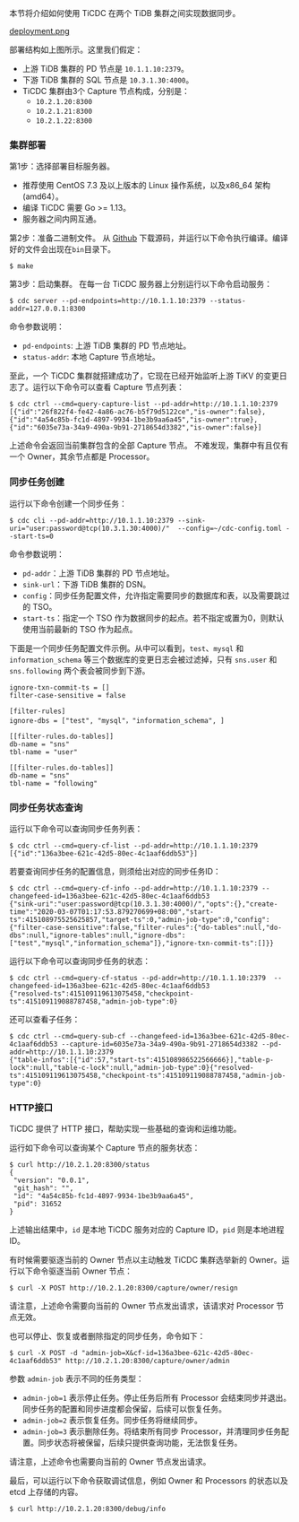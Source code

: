 本节将介绍如何使用 TiCDC 在两个 TiDB 集群之间实现数据同步。

[deployment.png](/res/session2/chapter2/cdc-in-action/1.png)


部署结构如上图所示。这里我们假定：
- 上游 TiDB 集群的 PD 节点是 `10.1.1.10:2379`。
- 下游 TiDB 集群的 SQL 节点是 `10.3.1.30:4000`。
- TiCDC 集群由3个 Capture 节点构成，分别是：
  - `10.2.1.20:8300`
  - `10.2.1.21:8300`
  - `10.2.1.22:8300`

### 集群部署

第1步：选择部署目标服务器。
- 推荐使用 CentOS 7.3 及以上版本的 Linux 操作系统，以及x86_64 架构 (amd64）。
- 编译 TiCDC 需要 Go >= 1.13。
- 服务器之间内网互通。

第2步：准备二进制文件。
从 [Github](https://github.com/pingcap/ticdc) 下载源码，并运行以下命令执行编译。编译好的文件会出现在`bin`目录下。
```
$ make
```

第3步：启动集群。
在每一台 TiCDC 服务器上分别运行以下命令启动服务：

```
$ cdc server --pd-endpoints=http://10.1.1.10:2379 --status-addr=127.0.0.1:8300
```

命令参数说明：
- `pd-endpoints`: 上游 TiDB 集群的 PD 节点地址。
- `status-addr`: 本地 Capture 节点地址。

至此，一个 TiCDC 集群就搭建成功了，它现在已经开始监听上游 TiKV 的变更日志了。运行以下命令可以查看 Capture 节点列表：

```
$ cdc ctrl --cmd=query-capture-list --pd-addr=http://10.1.1.10:2379
[{"id":"26f822f4-fe42-4a86-ac76-b5f79d5122ce","is-owner":false},{"id":"4a54c85b-fc1d-4897-9934-1be3b9aa6a45","is-owner":true},{"id":"6035e73a-34a9-490a-9b91-2718654d3382","is-owner":false}]
```

上述命令会返回当前集群包含的全部 Capture 节点。 不难发现，集群中有且仅有一个 Owner，其余节点都是 Processor。

### 同步任务创建
运行以下命令创建一个同步任务：

```
$ cdc cli --pd-addr=http://10.1.1.10:2379 --sink-uri="user:password@tcp(10.3.1.30:4000)/"  --config=~/cdc-config.toml --start-ts=0
```

命令参数说明：
- `pd-addr`：上游 TiDB 集群的 PD 节点地址。
- `sink-url`：下游 TiDB 集群的 DSN。
- `config`：同步任务配置文件，允许指定需要同步的数据库和表，以及需要跳过的 TSO。
- `start-ts`：指定一个 TSO 作为数据同步的起点。若不指定或置为0，则默认使用当前最新的 TSO 作为起点。

下面是一个同步任务配置文件示例。从中可以看到，`test`、`mysql` 和 `information_schema` 等三个数据库的变更日志会被过滤掉，只有 `sns.user` 和 `sns.following` 两个表会被同步到下游。

```
ignore-txn-commit-ts = []
filter-case-sensitive = false

[filter-rules]
ignore-dbs = ["test", "mysql"，"information_schema", ]

[[filter-rules.do-tables]]
db-name = "sns"
tbl-name = "user"

[[filter-rules.do-tables]]
db-name = "sns"
tbl-name = "following"
```

### 同步任务状态查询
运行以下命令可以查询同步任务列表：

```
$ cdc ctrl --cmd=query-cf-list --pd-addr=http://10.1.1.10:2379
[{"id":"136a3bee-621c-42d5-80ec-4c1aaf6ddb53"}]
```

若要查询同步任务的配置信息，则须给出对应的同步任务ID：

```
$ cdc ctrl --cmd=query-cf-info --pd-addr=http://10.1.1.10:2379 --changefeed-id=136a3bee-621c-42d5-80ec-4c1aaf6ddb53
{"sink-uri":"user:password@tcp(10.3.1.30:4000)/","opts":{},"create-time":"2020-03-07T01:17:53.879270699+08:00","start-ts":415108975525625857,"target-ts":0,"admin-job-type":0,"config":{"filter-case-sensitive":false,"filter-rules":{"do-tables":null,"do-dbs":null,"ignore-tables":null,"ignore-dbs":["test","mysql","information_schema"]},"ignore-txn-commit-ts":[]}}
```

运行以下命令可以查询同步任务的状态：

```
$ cdc ctrl --cmd=query-cf-status --pd-addr=http://10.1.1.10:2379  --changefeed-id=136a3bee-621c-42d5-80ec-4c1aaf6ddb53
{"resolved-ts":415109119613075458,"checkpoint-ts":415109119088787458,"admin-job-type":0}
```

还可以查看子任务：

```
$ cdc ctrl --cmd=query-sub-cf --changefeed-id=136a3bee-621c-42d5-80ec-4c1aaf6ddb53 --capture-id=6035e73a-34a9-490a-9b91-2718654d3382 --pd-addr=http://10.1.1.10:2379
{"table-infos":[{"id":57,"start-ts":415108986522566666}],"table-p-lock":null,"table-c-lock":null,"admin-job-type":0}{"resolved-ts":415109119613075458,"checkpoint-ts":415109119088787458,"admin-job-type":0}
```

### HTTP接口
TiCDC 提供了 HTTP 接口，帮助实现一些基础的查询和运维功能。

运行如下命令可以查询某个 Capture 节点的服务状态：

```
$ curl http://10.2.1.20:8300/status
{
 "version": "0.0.1",
 "git_hash": "",
 "id": "4a54c85b-fc1d-4897-9934-1be3b9aa6a45",
 "pid": 31652
}
```

上述输出结果中，`id` 是本地 TiCDC 服务对应的 Capture ID，`pid` 则是本地进程 ID。

有时候需要驱逐当前的 Owner 节点以主动触发 TiCDC 集群选举新的 Owner。运行以下命令驱逐当前 Owner 节点：

```	
$ curl -X POST http://10.2.1.20:8300/capture/owner/resign
```

请注意，上述命令需要向当前的 Owner 节点发出请求，该请求对 Processor 节点无效。

也可以停止、恢复或者删除指定的同步任务，命令如下：

```	
$ curl -X POST -d "admin-job=X&cf-id=136a3bee-621c-42d5-80ec-4c1aaf6ddb53" http://10.2.1.20:8300/capture/owner/admin
```

参数 `admin-job` 表示不同的任务类型：
- `admin-job=1` 表示停止任务。停止任务后所有 Processor 会结束同步并退出。同步任务的配置和同步进度都会保留，后续可以恢复任务。
- `admin-job=2` 表示恢复任务。同步任务将继续同步。
- `admin-job=3` 表示删除任务。将结束所有同步 Processor，并清理同步任务配置。同步状态将被保留，后续只提供查询功能，无法恢复任务。

请注意，上述命令也需要向当前的 Owner 节点发出请求。

最后，可以运行以下命令获取调试信息，例如 Owner 和 Processors 的状态以及 etcd 上存储的内容。

```
$ curl http://10.2.1.20:8300/debug/info
```
